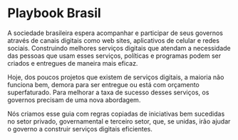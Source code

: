 # Playbook Brasil

A sociedade brasileira espera acompanhar e participar de seus governos através de canais digitais como web sites, aplicativos de celular e redes sociais. Construindo melhores serviços digitais que atendam a necessidade das pessoas que usam esses serviços, políticas e programas podem ser criados e entregues de maneira mais eficaz.

Hoje, dos poucos projetos que existem de serviços digitais, a maioria não funciona bem, demora para ser entregue ou está com orçamento superfaturado. Para melhorar a taxa de sucesso desses serviços, os governos precisam de uma nova abordagem.

Nós criamos esse guia com regras copiadas de iniciativas bem sucedidas no setor privado, governamental e terceiro setor, que, se unidas, irão ajudar o governo a construir serviços digitais eficientes.
